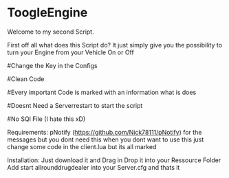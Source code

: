 # ToogleEngine

Welcome to my second Script.

First off all what does this Script do?
It just simply give you the possibility to turn your Engine from your Vehicle On or Off

#Change the Key in the Configs


#Clean Code

#Every important Code is marked with an information what is does

#Doesnt Need a Serverrestart to start the script

#No SQl File (I hate this xD)

Requirements: pNotify (https://github.com/Nick78111/pNotify)  for the messages but you dont need this when you dont want to use this just change some code in the client.lua but its all marked

Installation: Just download it and Drag in Drop it into your Ressource Folder Add start allrounddrugdealer into your Server.cfg and thats it
